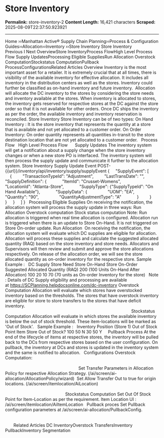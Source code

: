 # Store Inventory

**Permalink:** store-inventory-2
**Content Length:** 16,421 characters
**Scraped:** 2025-08-09T22:37:50.923921

---

Home &rsaquo;&rsaquo;Manhattan Active® Supply Chain Planning&rsaquo;&rsaquo;Process &amp; Configuration Guides&rsaquo;&rsaquo;Allocation&rsaquo;&rsaquo;Inventory ››Store Inventory Store Inventory Previous&nbsp;I&nbsp;Next OverviewStore InventoryProcess FlowHigh Level Process Flow&nbsp;Supply UpdatesProcessing Eligible SuppliesRun Allocation&nbsp;Overstock ComputationStockstatus ComputationPullback ProcessConfigurationsRelated Articles Overview Inventory is the most important asset for a retailer. It is extremely crucial that at all times, there is visibility of the available inventory for effective allocation. It includes all inventory in the distribution centers as well as&nbsp;the stores. Inventory could further be classified as on-hand inventory and future inventory.&nbsp; Allocation will allocate&nbsp;the DC inventory&nbsp;to the stores by considering the store needs and inventory available at the stores. When inventory is allocated to stores, the inventory gets reserved for respective stores at the DC against the store order so that it is not available for other orders. Once DC ships&nbsp;the inventory as per the order, the available inventory and inventory reservation is reconciled. Store Inventory Store Inventory can&nbsp;be of two types: On Hand Inventory :&nbsp;It is the store inventory that represents the quantity at a store that is available and not yet allocated to a customer order. On Order Inventory:&nbsp;On order quantity represents all quantities in-transit&nbsp;to the store destination location that are not yet allocated to a customer order. &nbsp; Process Flow &nbsp; High Level Process Flow &nbsp; &nbsp; &nbsp;Supply Updates The inventory system will get a notification about a supply change when the store inventory changes or when a new store PO is interfaced. The inventory system will then process the supply update&nbsp;and communicate&nbsp;it further to the allocation system. Store Inventory Supply Update Event POST-{{url}}/inventory/api/inventory/supply/supplyEvent { &nbsp;&nbsp;&nbsp; &quot;SupplyEvent&quot;: [ &nbsp;&nbsp;&nbsp;&nbsp;&nbsp;&nbsp;&nbsp; &nbsp;&nbsp;&nbsp; { &nbsp;&nbsp;&nbsp;&nbsp;&nbsp;&nbsp;&nbsp; &quot;TransactionTypeId&quot;: &quot;Adjustment&quot;, &nbsp;&nbsp;&nbsp;&nbsp;&nbsp;&nbsp;&nbsp; &quot;LastTransDate&quot;: &quot;&quot;, &nbsp;&nbsp;&nbsp;&nbsp;&nbsp;&nbsp;&nbsp; &quot;SupplyDefinition&quot;: { &nbsp;&nbsp;&nbsp;&nbsp;&nbsp;&nbsp;&nbsp;&nbsp;&nbsp;&nbsp;&nbsp; &quot;ItemId&quot;: &quot;Crusset-Womens&quot;, &nbsp;&nbsp;&nbsp;&nbsp;&nbsp;&nbsp;&nbsp;&nbsp;&nbsp;&nbsp;&nbsp; &quot;LocationId&quot;: &quot;Atlanta-Store&quot;, &nbsp;&nbsp;&nbsp;&nbsp;&nbsp;&nbsp;&nbsp;&nbsp;&nbsp;&nbsp;&nbsp; &quot;SupplyType&quot;: {&quot;SupplyTypeId&quot;: &quot;On Hand Available&quot;}, &nbsp;&nbsp;&nbsp;&nbsp;&nbsp;&nbsp;&nbsp;&nbsp;&nbsp;&nbsp;&nbsp; &quot;SupplyData&quot;: { &nbsp;&nbsp;&nbsp;&nbsp;&nbsp;&nbsp;&nbsp;&nbsp;&nbsp;&nbsp;&nbsp;&nbsp;&nbsp;&nbsp;&nbsp; &quot;UOM&quot;: &quot;EA&quot;, &nbsp;&nbsp;&nbsp;&nbsp;&nbsp;&nbsp;&nbsp;&nbsp;&nbsp;&nbsp;&nbsp;&nbsp;&nbsp;&nbsp;&nbsp; &quot;Quantity&quot;: &quot;90&quot;, &nbsp;&nbsp;&nbsp;&nbsp;&nbsp;&nbsp;&nbsp;&nbsp;&nbsp;&nbsp;&nbsp;&nbsp;&nbsp;&nbsp;&nbsp; &quot;QuantityAdjustmentType&quot;: &quot;A&quot; &nbsp;&nbsp;&nbsp;&nbsp;&nbsp;&nbsp;&nbsp;&nbsp;&nbsp;&nbsp;&nbsp; } &nbsp;&nbsp;&nbsp;&nbsp;&nbsp;&nbsp;&nbsp; } &nbsp;&nbsp;&nbsp; } &nbsp;&nbsp;&nbsp; } &nbsp;&nbsp;&nbsp; ] } &nbsp; Processing Eligible Supplies On receiving the notification, the allocation system will process the supply update in three ways: Run Allocation Overstock computation Stock status computation Note: Run allocation is triggered when real time allocation is configured. Allocation&nbsp;run is triggered when there is an update to Store On-Hand.&nbsp;It is not triggered on Store On-order update. Run Allocation&nbsp; On receiving the notification, the allocation system will evaluate which DC supplies are eligible for allocation. Allocation will process these supplies and calculate the suggested allocated quantity (RAQ) based on the store inventory and store needs. Allocators and Supervisors will then review and&nbsp;submit and approve the store allocations respectively. On release of the allocation order, we will see the store allocated quantity as on-order inventory for the respective store. Sample Example : &nbsp; DC Supply Store Need Store On-Hand Store On-Order Suggested Allocated Quantity (RAQ) 200 (100 Units On-Hand After Allocation) 100 20 10 70 (70 units as On-order Inventory for the store) &nbsp; Note : Details of DC Supply eligibility and processing are available at&nbsp;https://SCPlanning.helpdocsonline.com/dc-inventory Overstock Computation Allocation will evaluate which&nbsp;stores have overstocked inventory based on the thresholds. The stores that&nbsp;have overstock inventory are eligible for store to store transfers to the stores that have deficit inventory.&nbsp; &nbsp; &nbsp; &nbsp; &nbsp; &nbsp; &nbsp; &nbsp; &nbsp; &nbsp; &nbsp; &nbsp; &nbsp; &nbsp; &nbsp; &nbsp; &nbsp; &nbsp; &nbsp; &nbsp; &nbsp; &nbsp; &nbsp; &nbsp; &nbsp; &nbsp; &nbsp; &nbsp; &nbsp; &nbsp; &nbsp; &nbsp; &nbsp; &nbsp; &nbsp; &nbsp; &nbsp; &nbsp; &nbsp; &nbsp; &nbsp; &nbsp; &nbsp; &nbsp; &nbsp; &nbsp; &nbsp; &nbsp; &nbsp; &nbsp; &nbsp; &nbsp; &nbsp; &nbsp; &nbsp; &nbsp; &nbsp; &nbsp; &nbsp; &nbsp; &nbsp; &nbsp; &nbsp; &nbsp; &nbsp; &nbsp; &nbsp; &nbsp; &nbsp; &nbsp; &nbsp; &nbsp; &nbsp; &nbsp; &nbsp; &nbsp; &nbsp; &nbsp; &nbsp; &nbsp; &nbsp; &nbsp; &nbsp; &nbsp; &nbsp; &nbsp; &nbsp; &nbsp; &nbsp; &nbsp; &nbsp; &nbsp; &nbsp; &nbsp; &nbsp; &nbsp; &nbsp; &nbsp; &nbsp; &nbsp; &nbsp; &nbsp; &nbsp; &nbsp; &nbsp; &nbsp; &nbsp; &nbsp;&nbsp; Stockstatus Computation Allocation will evaluate in which&nbsp;stores the available inventory is below the out&nbsp;of&nbsp;stock threshold. These item-locations will be marked as &#39;Out of Stock&#39;. &nbsp; Sample Example : &nbsp; Inventory Position (Store 1) Out of Stock Point Item Store Out of Stock? 100 50 N 30 50 Y &nbsp; &nbsp; Pullback Process At the end of the lifecycle of items at respective stores, the inventory will be pulled back to the DCs from respective stores based on the user configuration. On pullback, the inventory at DCs and stores is updated in the inventory system and the same is notified to allocation. &nbsp; Configurations Overstock Computation:&nbsp; &nbsp; &nbsp; &nbsp; &nbsp; &nbsp; &nbsp; &nbsp; &nbsp; &nbsp; &nbsp; &nbsp; &nbsp; &nbsp; &nbsp; &nbsp; &nbsp; &nbsp; &nbsp; &nbsp; &nbsp; &nbsp; &nbsp; &nbsp; &nbsp; &nbsp; &nbsp; &nbsp; &nbsp; &nbsp; &nbsp; &nbsp; &nbsp; &nbsp; &nbsp; &nbsp; &nbsp; &nbsp; &nbsp; &nbsp; &nbsp; &nbsp; &nbsp; &nbsp; &nbsp; &nbsp; &nbsp; &nbsp; &nbsp; &nbsp; &nbsp; &nbsp; &nbsp; &nbsp; &nbsp; &nbsp; &nbsp; &nbsp; &nbsp; &nbsp; &nbsp; &nbsp; &nbsp; &nbsp; &nbsp; &nbsp; &nbsp; &nbsp; &nbsp; &nbsp; &nbsp; &nbsp; &nbsp; &nbsp; &nbsp; &nbsp; &nbsp; &nbsp; &nbsp; &nbsp; &nbsp; &nbsp; &nbsp; &nbsp; &nbsp; &nbsp; &nbsp; &nbsp; &nbsp; &nbsp; &nbsp; &nbsp; &nbsp; &nbsp; &nbsp; &nbsp; &nbsp; &nbsp; &nbsp; &nbsp; &nbsp; &nbsp; &nbsp; &nbsp; &nbsp; &nbsp; &nbsp; &nbsp; &nbsp; &nbsp; &nbsp; &nbsp; &nbsp; &nbsp; &nbsp; &nbsp; &nbsp; &nbsp; &nbsp; &nbsp; &nbsp; &nbsp; &nbsp; &nbsp; &nbsp; &nbsp; &nbsp; &nbsp; &nbsp; &nbsp; &nbsp; &nbsp; &nbsp; &nbsp; &nbsp; &nbsp; &nbsp; &nbsp; &nbsp; &nbsp; &nbsp; &nbsp; &nbsp; &nbsp; &nbsp; &nbsp; &nbsp;&nbsp; Set Transfer Parameters in Allocation Policy for respective Allocation Strategy. (/ai/screen/ai-allocation/AllocationPolicy/wizard)&nbsp; Set Allow Transfer Out&nbsp;to true for origin locations. (/ai/screen/itemlocation/AiLocation)&nbsp; &nbsp; &nbsp; &nbsp; &nbsp; &nbsp; &nbsp; &nbsp; &nbsp; &nbsp; &nbsp; &nbsp; &nbsp; &nbsp; &nbsp; &nbsp; &nbsp; &nbsp; &nbsp; &nbsp; &nbsp; &nbsp; &nbsp; &nbsp; &nbsp; &nbsp; &nbsp; &nbsp; &nbsp; &nbsp; &nbsp; &nbsp; &nbsp; &nbsp; &nbsp; &nbsp; &nbsp; &nbsp; &nbsp; &nbsp; &nbsp; &nbsp; &nbsp; &nbsp; &nbsp; &nbsp; &nbsp; &nbsp; &nbsp; &nbsp; &nbsp; &nbsp; &nbsp; &nbsp; &nbsp; &nbsp; &nbsp; &nbsp; &nbsp; &nbsp; &nbsp; &nbsp; &nbsp; &nbsp; &nbsp; &nbsp; &nbsp; &nbsp; &nbsp; &nbsp; &nbsp; &nbsp; &nbsp; &nbsp; &nbsp; &nbsp; &nbsp; &nbsp; &nbsp; &nbsp; &nbsp; &nbsp; &nbsp; &nbsp; &nbsp; &nbsp; &nbsp; &nbsp; &nbsp; &nbsp; &nbsp; &nbsp;&nbsp;&nbsp; &nbsp; &nbsp; &nbsp; &nbsp; &nbsp; &nbsp; &nbsp; &nbsp; &nbsp; &nbsp; &nbsp; &nbsp; &nbsp; &nbsp; &nbsp; &nbsp; &nbsp; &nbsp; &nbsp; &nbsp; &nbsp; Stockstatus Computation Set Out Of Stock Point for Item-Location as per the requirement. Item Location UI : /ai/screen/itemlocation/AiItemLocation &nbsp; Pullback proces Set Pullback configuration parameters at&nbsp;/ai/screen/ai-allocation/PullbackConfig. &nbsp; &nbsp; &nbsp; &nbsp; &nbsp; &nbsp; &nbsp; &nbsp; &nbsp; &nbsp; &nbsp; &nbsp; &nbsp; &nbsp; &nbsp; &nbsp; &nbsp; &nbsp; &nbsp; &nbsp; &nbsp; &nbsp; &nbsp; &nbsp; &nbsp; &nbsp; &nbsp; &nbsp; &nbsp; &nbsp; &nbsp; &nbsp; &nbsp; &nbsp; &nbsp; &nbsp; &nbsp; &nbsp; &nbsp; &nbsp; &nbsp; &nbsp; &nbsp; &nbsp; &nbsp; &nbsp; &nbsp; &nbsp; &nbsp; &nbsp; &nbsp; &nbsp; &nbsp; &nbsp; &nbsp; &nbsp; &nbsp; &nbsp; &nbsp; &nbsp; &nbsp; &nbsp; &nbsp; &nbsp; &nbsp; &nbsp; &nbsp; &nbsp; &nbsp; &nbsp; &nbsp; &nbsp; &nbsp; &nbsp; &nbsp; &nbsp; &nbsp; &nbsp; &nbsp; &nbsp; &nbsp; &nbsp; &nbsp; &nbsp; &nbsp; &nbsp; &nbsp; &nbsp; &nbsp; &nbsp; &nbsp; &nbsp; &nbsp; &nbsp; &nbsp; &nbsp; &nbsp; &nbsp; &nbsp; &nbsp; &nbsp; &nbsp; &nbsp; &nbsp; &nbsp; &nbsp; &nbsp; &nbsp; &nbsp; &nbsp; &nbsp; &nbsp; &nbsp; &nbsp; &nbsp; &nbsp; &nbsp; &nbsp; &nbsp; &nbsp; &nbsp; &nbsp; &nbsp; &nbsp; &nbsp; &nbsp; &nbsp; &nbsp; &nbsp; &nbsp; &nbsp; &nbsp; &nbsp; &nbsp; &nbsp; &nbsp; &nbsp;&nbsp; Related Articles DC InventoryOverstock TransfersInventory PullbackInventory Segmentation &nbsp;